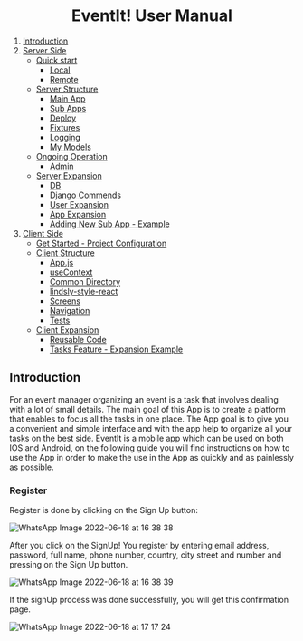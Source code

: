 # <center> EventIt! User Manual</center>

1. [Introduction](#introduction)
2. [Server Side](#server-side)
	* [Quick start](#quick-start)
	 	* [Local](#local)
		* [Remote](#remote)
	* [Server Structure](#server-structure)	
	 	* [Main App](#main-app)
		* [Sub Apps](#sub-apps)
		* [Deploy](#deploy)
		* [Fixtures](#fixtures)
		* [Logging](#logging)
		* [My Models](#my-models)
	* [Ongoing Operation](#ongoing-operation)
		* [Admin](#admin)
	* [Server Expansion](#server-expansion)
		* [DB](#db)
		* [Django Commends](#django-commends)
		* [User Expansion](#user-expansion)
		* [App Expansion](#app-expansion)
		* [Adding New Sub App - Example](#adding-new-sub-app---example)
3. [Client Side](#client-side)
	* [Get Started - Project Configuration](#get-started---project-configuration)
	* [Client Structure](#client-structure)
		* [App.js](#app.js)
		* [useContext](#usecontext)
		* [Common Directory](#common-directory)
		* [lindsly-style-react](#lindsly-style-react)
		* [Screens](#screens)
		* [Navigation](#navigation)
		* [Tests](#tests)
	* [Client Expansion](#client-expansion)
		* [Reusable Code](#reusable-code)
		* [Tasks Feature - Expansion Example](#tasks-feature---expansion-example)

## Introduction

For an event manager organizing an event is a task that involves dealing with a lot of
small details.
The main goal of this App is to create a platform that enables to focus all the tasks in
one place.
The App goal is to give you a convenient and simple interface and with the app help
to organize all your tasks on the best side.
EventIt is a mobile app which can be used on both IOS and Android, on the following
guide you will find instructions on how to use the App in order to make the use in the
App as quickly and as painlessly as possible.

### Register

Register is done by clicking on the Sign Up button:

![WhatsApp Image 2022-06-18 at 16 38 38](https://user-images.githubusercontent.com/48449311/174451731-abd6e05f-964c-40bd-8e25-0990914b7b1f.jpeg)

After you click on the SignUp! You register by entering email address, password, full name,
phone number, country, city street and number and pressing on the Sign Up button.

![WhatsApp Image 2022-06-18 at 16 38 39](https://user-images.githubusercontent.com/48449311/174451746-fe6aa4e1-3d38-48a7-a404-077f8c31fc85.jpeg)

If the signUp process was done successfully, you will get this confirmation page.

![WhatsApp Image 2022-06-18 at 17 17 24](https://user-images.githubusercontent.com/48449311/174451770-b519167c-4021-466d-af09-fbaccbca33b2.jpeg)


